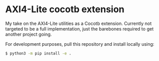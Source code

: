 AXI4-Lite cocotb extension
==

My take on the AXI4-Lite utilities as a Cocotb extension. Currently not targeted to be a full implementation, just the barebones required to get another project going.

For development purposes, pull this repository and install locally using:

```bash
$ python3 -m pip install -e .
```